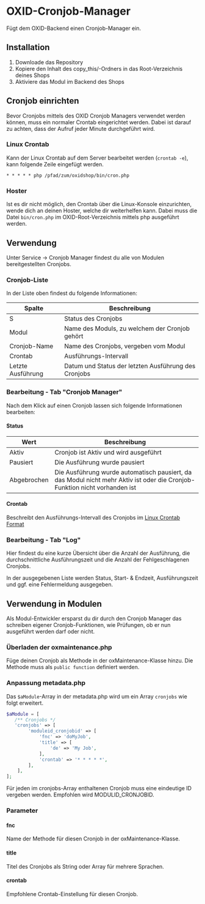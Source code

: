 # OXID-Cronjob-Manager
Fügt dem OXID-Backend einen Cronjob-Manager ein. 

## Installation
1. Downloade das Repository
2. Kopiere den Inhalt des copy_this/-Ordners in das Root-Verzeichnis deines Shops
3. Aktiviere das Modul im Backend des Shops

## Cronjob einrichten
Bevor Cronjobs mittels des OXID Cronjob Managers verwendet werden können, muss ein normaler Crontab eingerichtet werden. Dabei ist darauf zu achten, dass der Aufruf jeder Minute durchgeführt wird.

### Linux Crontab
Kann der Linux Crontab auf dem Server bearbeitet werden (`crontab -e`), kann folgende Zeile eingefügt werden.
 ```
 * * * * * php /pfad/zum/oxidshop/bin/cron.php
 ```
 
### Hoster
Ist es dir nicht möglich, den Crontab über die Linux-Konsole einzurichten, wende dich an deinen Hoster, welche dir weiterhelfen kann. Dabei muss die Datei `bin/cron.php` im OXID-Root-Verzeichnis mittels php ausgeführt werden.

## Verwendung
Unter Service -> Cronjob Manager findest du alle von Modulen bereitgestellten Cronjobs.

### Cronjob-Liste
In der Liste oben findest du folgende Informationen:

| Spalte        | Beschreibung  |
| ------------- | ------------- |
| S             | Status des Cronjobs |
| Modul         | Name des Moduls, zu welchem der Cronjob gehört | 
| Cronjob-Name  | Name des Cronjobs, vergeben vom Modul | 
| Crontab       | Ausführungs-Intervall | 
| Letzte Ausführung | Datum und Status der letzten Ausführung des Cronjobs |

### Bearbeitung - Tab "Cronjob Manager"
Nach dem Klick auf einen Cronjob lassen sich folgende Informationen bearbeiten:

#### Status

| Wert          | Beschreibung  |
| ------------- | ------------- |
| Aktiv         | Cronjob ist Aktiv und wird ausgeführt |
| Pausiert      | Die Ausführung wurde pausiert |
| Abgebrochen   | Die Ausführung wurde automatisch pausiert, da das Modul nicht mehr Aktiv ist oder die Cronjob-Funktion nicht vorhanden ist |

#### Crontab
Beschreibt den Ausführungs-Intervall des Cronjobs im [Linux Crontab Format](https://www.stetic.com/developer/cronjob-linux-tutorial-und-crontab-syntax.html)

### Bearbeitung - Tab "Log"
Hier findest du eine kurze Übersicht über die Anzahl der Ausführung, die durchschnittliche Ausführungszeit und die Anzahl der Fehlgeschlagenen Cronjobs.

In der ausgegebenen Liste werden Status, Start- & Endzeit, Ausführungszeit und ggf. eine Fehlermeldung ausgegeben.

## Verwendung in Modulen
Als Modul-Entwickler ersparst du dir durch den Cronjob Manager das schreiben eigener Cronjob-Funktionen, wie Prüfungen, ob er nun ausgeführt werden darf oder nicht. 

### Überladen der oxmaintenance.php
Füge deinen Cronjob als Methode in der oxMaintenance-Klasse hinzu. Die Methode muss als `public function` definiert werden.

### Anpassung metadata.php
Das `$aModule`-Array in der metadata.php wird um ein Array `cronjobs` wie folgt erweitert.
```php
$aModule = [
   /** Cronjobs */
   'cronjobs' => [
        'moduleid_cronjobid' => [
            'fnc' => 'doMyJob',
            'title' => [
                'de' => 'My Job',
            ],
            'crontab' => '* * * * *',
        ],
    ],
];
```
Für jeden im cronjobs-Array enthaltenen Cronjob muss eine eindeutige ID vergeben werden. Empfohlen wird MODULID_CRONJOBID.

### Parameter

#### fnc
Name der Methode für diesen Cronjob in der oxMaintenance-Klasse.

#### title
Titel des Cronjobs als String oder Array für mehrere Sprachen.

#### crontab
Empfohlene Crontab-Einstellung für diesen Cronjob.
